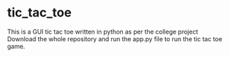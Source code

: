 # tic_tac_toe
This is a GUI tic tac toe written in python as per the college project
Download the whole repository and run the app.py file to run the tic tac toe game.
